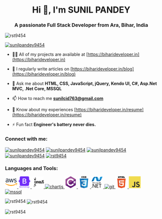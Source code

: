 <h1 align="center">Hi 👋, I'm SUNIL PANDEY</h1>
<h3 align="center">A passionate Full Stack Developer from Ara, Bihar, India</h3>

<p align="left"> <img src="https://komarev.com/ghpvc/?username=rst9454&label=Profile%20views&color=0e75b6&style=flat" alt="rst9454" /> </p>

<p align="left"> <a href="https://twitter.com/sunilpandey9454" target="blank"><img src="https://img.shields.io/twitter/follow/sunilpandey9454?logo=twitter&style=for-the-badge" alt="sunilpandey9454" /></a> </p>

- 👨‍💻 All of my projects are available at [https://biharideveloper.in](https://biharideveloper.in)

- 📝 I regularly write articles on [https://biharideveloper.in/blog](https://biharideveloper.in/blog)

- 💬 Ask me about **HTML, CSS, JavaScript, jQuery, Kendo UI, C#, Asp.Net MVC, .Net Core, MSSQL**

- 📫 How to reach me **sunilcid763@gmail.com**

- 📄 Know about my experiences [https://biharideveloper.in/resume](https://biharideveloper.in/resume)

- ⚡ Fun fact **Engineer's battery never dies.**

<h3 align="left">Connect with me:</h3>
<p align="left">
<a href="https://twitter.com/sunilpandey9454" target="blank"><img align="center" src="https://raw.githubusercontent.com/rahuldkjain/github-profile-readme-generator/master/src/images/icons/Social/twitter.svg" alt="sunilpandey9454" height="30" width="40" /></a>
<a href="https://linkedin.com/in/sunilpandey9454" target="blank"><img align="center" src="https://raw.githubusercontent.com/rahuldkjain/github-profile-readme-generator/master/src/images/icons/Social/linked-in-alt.svg" alt="sunilpandey9454" height="30" width="40" /></a>
<a href="https://fb.com/sunilpandey9454" target="blank"><img align="center" src="https://raw.githubusercontent.com/rahuldkjain/github-profile-readme-generator/master/src/images/icons/Social/facebook.svg" alt="sunilpandey9454" height="30" width="40" /></a>
<a href="https://instagram.com/sunilpandey9454" target="blank"><img align="center" src="https://raw.githubusercontent.com/rahuldkjain/github-profile-readme-generator/master/src/images/icons/Social/instagram.svg" alt="sunilpandey9454" height="30" width="40" /></a>
<a href="https://www.youtube.com/c/rst9454" target="blank"><img align="center" src="https://raw.githubusercontent.com/rahuldkjain/github-profile-readme-generator/master/src/images/icons/Social/youtube.svg" alt="rst9454" height="30" width="40" /></a>
</p>

<h3 align="left">Languages and Tools:</h3>
<p align="left"> <a href="https://aws.amazon.com" target="_blank" rel="noreferrer"> <img src="https://raw.githubusercontent.com/devicons/devicon/master/icons/amazonwebservices/amazonwebservices-original-wordmark.svg" alt="aws" width="40" height="40"/> </a> <a href="https://getbootstrap.com" target="_blank" rel="noreferrer"> <img src="https://raw.githubusercontent.com/devicons/devicon/master/icons/bootstrap/bootstrap-plain-wordmark.svg" alt="bootstrap" width="40" height="40"/> </a> <a href="https://canvasjs.com" target="_blank" rel="noreferrer"> <img src="https://raw.githubusercontent.com/Hardik0307/Hardik0307/master/assets/canvasjs-charts.svg" alt="canvasjs" width="40" height="40"/> </a> <a href="https://www.chartjs.org" target="_blank" rel="noreferrer"> <img src="https://www.chartjs.org/media/logo-title.svg" alt="chartjs" width="40" height="40"/> </a> <a href="https://www.w3schools.com/cs/" target="_blank" rel="noreferrer"> <img src="https://raw.githubusercontent.com/devicons/devicon/master/icons/csharp/csharp-original.svg" alt="csharp" width="40" height="40"/> </a> <a href="https://www.w3schools.com/css/" target="_blank" rel="noreferrer"> <img src="https://raw.githubusercontent.com/devicons/devicon/master/icons/css3/css3-original-wordmark.svg" alt="css3" width="40" height="40"/> </a> <a href="https://dotnet.microsoft.com/" target="_blank" rel="noreferrer"> <img src="https://raw.githubusercontent.com/devicons/devicon/master/icons/dot-net/dot-net-original-wordmark.svg" alt="dotnet" width="40" height="40"/> </a> <a href="https://git-scm.com/" target="_blank" rel="noreferrer"> <img src="https://www.vectorlogo.zone/logos/git-scm/git-scm-icon.svg" alt="git" width="40" height="40"/> </a> <a href="https://www.w3.org/html/" target="_blank" rel="noreferrer"> <img src="https://raw.githubusercontent.com/devicons/devicon/master/icons/html5/html5-original-wordmark.svg" alt="html5" width="40" height="40"/> </a> <a href="https://developer.mozilla.org/en-US/docs/Web/JavaScript" target="_blank" rel="noreferrer"> <img src="https://raw.githubusercontent.com/devicons/devicon/master/icons/javascript/javascript-original.svg" alt="javascript" width="40" height="40"/> </a> <a href="https://www.microsoft.com/en-us/sql-server" target="_blank" rel="noreferrer"> <img src="https://www.svgrepo.com/show/303229/microsoft-sql-server-logo.svg" alt="mssql" width="40" height="40"/> </a> </p>

<p><img align="left" src="https://github-readme-stats.vercel.app/api/top-langs?username=rst9454&show_icons=true&locale=en&layout=compact" alt="rst9454" /></p>

<p>&nbsp;<img align="center" src="https://github-readme-stats.vercel.app/api?username=rst9454&show_icons=true&locale=en" alt="rst9454" /></p>

<p><img align="center" src="https://github-readme-streak-stats.herokuapp.com/?user=rst9454&" alt="rst9454" /></p>
